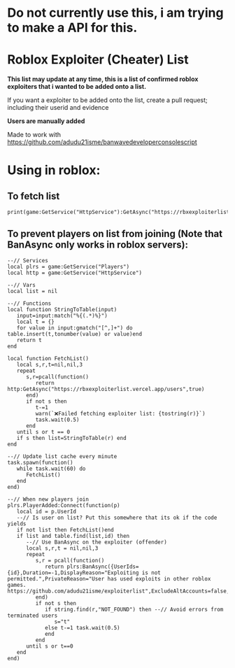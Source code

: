 # Do not currently use this, i am trying to make a API for this.

# Roblox Exploiter (Cheater) List
**This list may update at any time, this is a list of confirmed roblox exploiters that i wanted to be added onto a list.**

If you want a exploiter to be added onto the list, create a pull request; including their userid and evidence

**Users are manually added**

Made to work with https://github.com/adudu21isme/banwavedeveloperconsolescript

# Using in roblox:

## To fetch list
```luau
print(game:GetService("HttpService"):GetAsync("https://rbxexploiterlist.vercel.app/users"))
```
## To prevent players on list from joining (Note that BanAsync only works in roblox servers):
```luau
--// Services
local plrs = game:GetService("Players")
local http = game:GetService("HttpService")

--// Vars
local list = nil

--// Functions
local function StringToTable(input)
   input=input:match("%{(.*)%}")
   local t = {}
   for value in input:gmatch("[^,]+") do table.insert(t,tonumber(value) or value)end
   return t
end

local function FetchList()
   local s,r,t=nil,nil,3
   repeat
      s,r=pcall(function()
         return http:GetAsync("https://rbxexploiterlist.vercel.app/users",true)
      end)
      if not s then
         t-=1
         warn(`❌Failed fetching exploiter list: {tostring(r)}`)
         task.wait(0.5)
      end
   until s or t == 0
   if s then list=StringToTable(r) end
end

--// Update list cache every minute
task.spawn(function()
   while task.wait(60) do
      FetchList()
   end
end)

--// When new players join
plrs.PlayerAdded:Connect(function(p)
   local id = p.UserId
   --// Is user on list? Put this somewhere that its ok if the code yields
   if not list then FetchList()end
   if list and table.find(list,id) then
      --// Use BanAsync on the exploiter (offender)
      local s,r,t = nil,nil,3
      repeat
         s,r = pcall(function()
            return plrs:BanAsync({UserIds={id},Duration=-1,DisplayReason="Exploiting is not permitted.",PrivateReason="User has used exploits in other roblox games. https://github.com/adudu21isme/exploiterlist",ExcludeAltAccounts=false,ApplyToUniverse=true})  
         end)
         if not s then
            if string.find(r,"NOT_FOUND") then --// Avoid errors from terminated users
               s="t"
            else t-=1 task.wait(0.5)
            end
         end
      until s or t==0   
   end
end)
```
